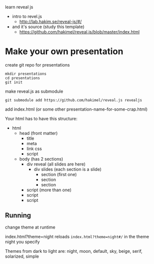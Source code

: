 learn reveal js

- intro to revel.js
    - http://lab.hakim.se/reveal-js/#/
- and it's source (study this template)
    - https://github.com/hakimel/reveal.js/blob/master/index.html

# Make your own presentation


create git repo for presentations

    mkdir presentations
    cd presentations
    git init

make reveal.js as submodule

    git submodule add https://github.com/hakimel/reveal.js revealjs

add index.html (or some other presentation-name-for-some-crap.html)

Your html has to have this structure:

- html
    - head (front matter)
        - title
        - meta
        - link css
        - script
    - body (has 2 sections)
        - div reveal (all slides are here)
            - div slides (each section is a slide)
                - section (first one)
                - section
                - section
        - script (more than one)
        - script
        - script


## Running

change theme at runtime

index.html?theme=night
reloads `index.html?theme=night#/` in the theme night you specify

Themes from dark to light are: night, moon, default, sky, beige, serif, solarized, simple


